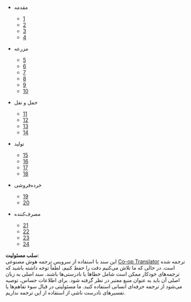 <!--
CO_OP_TRANSLATOR_METADATA:
{
  "original_hash": "686f22febaa2b67aa03b738c0dc0bf9b",
  "translation_date": "2025-08-25T21:53:40+00:00",
  "source_file": "docs/_sidebar.md",
  "language_code": "fa"
}
-->
- مقدمه
  - [1](../1-getting-started/lessons/1-introduction-to-iot/README.md)
  - [2](../1-getting-started/lessons/2-deeper-dive/README.md)
  - [3](../1-getting-started/lessons/3-sensors-and-actuators/README.md)
  - [4](../1-getting-started/lessons/4-connect-internet/README.md)
  
- مزرعه
  - [5](../2-farm/lessons/1-predict-plant-growth/README.md)
  - [6](../2-farm/lessons/2-detect-soil-moisture/README.md)
  - [7](../2-farm/lessons/3-automated-plant-watering/README.md)
  - [8](../2-farm/lessons/4-migrate-your-plant-to-the-cloud/README.md)
  - [9](../2-farm/lessons/5-migrate-application-to-the-cloud/README.md)
  - [10](../2-farm/lessons/6-keep-your-plant-secure/README.md)
  

- حمل و نقل
  - [11](../3-transport/lessons/1-location-tracking/README.md)
  - [12](../3-transport/lessons/2-store-location-data/README.md)
  - [13](../3-transport/lessons/3-visualize-location-data/README.md)
  - [14](../3-transport/lessons/4-geofences/README.md)
  
- تولید
  - [15](../4-manufacturing/lessons/1-train-fruit-detector/README.md)
  - [16](../4-manufacturing/lessons/2-check-fruit-from-device/README.md)
  - [17](../4-manufacturing/lessons/3-run-fruit-detector-edge/README.md)
  - [18](../4-manufacturing/lessons/4-trigger-fruit-detector/README.md)

  
- خرده‌فروشی
  - [19](../5-retail/lessons/1-train-stock-detector/README.md)
  - [20](../5-retail/lessons/2-check-stock-device/README.md)
  
- مصرف‌کننده
  - [21](../6-consumer/lessons/1-speech-recognition/README.md)
  - [22](../6-consumer/lessons/2-language-understanding/README.md)
  - [23](../6-consumer/lessons/3-spoken-feedback/README.md)
  - [24](../6-consumer/lessons/4-multiple-language-support/README.md)

**سلب مسئولیت**:  
این سند با استفاده از سرویس ترجمه هوش مصنوعی [Co-op Translator](https://github.com/Azure/co-op-translator) ترجمه شده است. در حالی که ما تلاش می‌کنیم دقت را حفظ کنیم، لطفاً توجه داشته باشید که ترجمه‌های خودکار ممکن است شامل خطاها یا نادرستی‌ها باشند. سند اصلی به زبان اصلی آن باید به عنوان منبع معتبر در نظر گرفته شود. برای اطلاعات حساس، توصیه می‌شود از ترجمه حرفه‌ای انسانی استفاده کنید. ما مسئولیتی در قبال سوء تفاهم‌ها یا تفسیرهای نادرست ناشی از استفاده از این ترجمه نداریم.